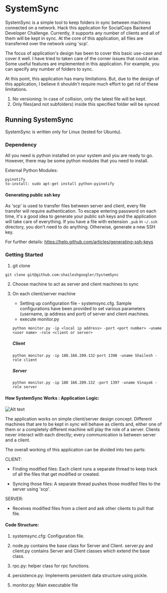 # SystemSync

SystemSync is a simple tool to keep folders in sync between machines connected on a network.
Hack this application for SocialCops Backend Developer Challenge. Currently, it supports any number of clients and all of them will be kept in sync. At the core of this application, all files are transferred over the network using 'scp'.

The focus of application's design has been to cover this basic use-case and cover it well. I have tried to taken care of the corner issues that could arise. Some useful features are implemented in this application. For example, you can specify any number of folders to sync.

At this point, this application has many limitations. But, due to the design of this application, I believe it shouldn't require much effort to get rid of these limitations.

1. No versioning: In case of collision, only the latest file will be kept.
2. Only files(and not subfolders) inside this specified folder will be synced


## Running SystemSync

SystemSync is written only for Linux (tested for Ubuntu).

### Dependency

All you need is python installed on your system and you are ready to go. However, there may be some python modules that you need to install.

External Python Modules:
```
pyinotify
to-install: sudo apt-get install python-pyinotify
```

#### Generating public ssh key

As 'scp' is used to transfer files between server and client, every file transfer will require authentication.
To escape entering password on each time, it's a good idea to generate your public ssh keys and the application will take care of everything.
If you have a file with extension ```.pub``` in ```~/.ssh``` directory, you don't need to do anything.
Otherwise, generate a new SSH key.

For further details:
https://help.github.com/articles/generating-ssh-keys

### Getting Started

1. git clone
```
git clone git@github.com:shaileshgoogler/SystemSync
```

2. Choose machine to act as server and client machines to sync

3. On each client/server machine

    * Setting up configuration file - systemsync.cfg.
    Sample configurations have been provided to set various parameters (username, ip address and port) of server and client machines.
    * execute monitor.py
    ```
    python monitor.py -ip <local ip address> -port <port number> -uname <user name> -role <client or server>
    ```
    ##### Client
    ```
    python monitor.py -ip 188.166.209.132-port 1398 -uname Shailesh -role client
    ```
    ##### Server
    ```
    python monitor.py -ip 188 166.209.132 -port 1397 -uname Vinayak -role server
    ```

#### How SystemSync Works : Application Logic:

![Alt text](http://i.imgur.com/j6cMA.png, "SystemSync Design")

The application works on simple client/server design concept. Different machines
that are to be kept in sync will behave as clients and, either one of them or a
completely different machine will play the role of a server.
Clients never interact with each directly; every communication is between server
and a client.

The overall working of this application can be divided into two parts:

CLIENT:

* Finding modified files:
Each client runs a separate thread to keep track of all the files that get modified or created.

* Syncing those files:
A separate thread pushes those modifed files to the server using 'scp'.


SERVER:

* Receives modified files from a client and ask other clients to pull that file.


#### Code Structure:
1. systemsync.cfg: Configuration file.

2. node.py contains the base class for Server and Client. server.py and client.py contains Server and Client classes which extend the base class.

3. rpc.py: helper class for rpc functions.

4. persistence.py: Implements persistent data structure using pickle.

5. monitor.py: Main executable file
